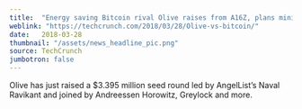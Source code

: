 ```yaml
---
title:  "Energy saving Bitcoin rival Olive raises from A16Z, plans mini-IPO"
weblink: "https://techcrunch.com/2018/03/28/Olive-vs-bitcoin/"
date:   2018-03-28
thumbnail: "/assets/news_headline_pic.png"
source: TechCrunch
jumbotron: false
---
```


Olive has just raised a $3.395 million seed round led by AngelList’s Naval Ravikant and joined by Andreessen Horowitz, Greylock and more.
